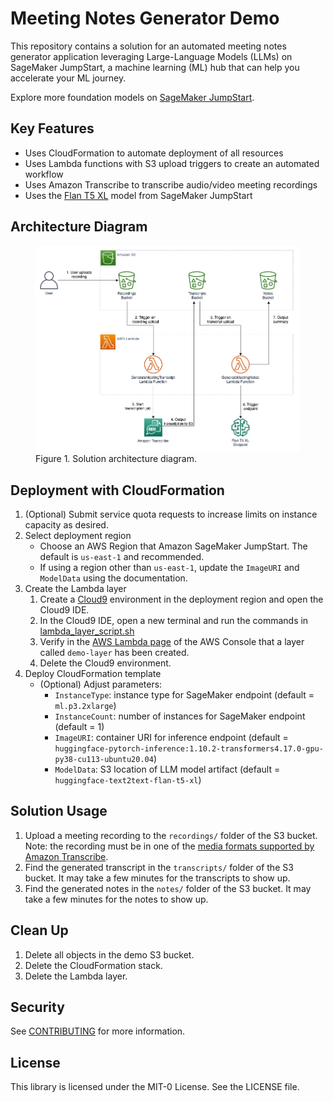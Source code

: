# Meeting Notes Generator Demo

This repository contains a solution for an automated meeting notes generator application leveraging Large-Language Models (LLMs) on SageMaker JumpStart, a machine learning (ML) hub that can help you accelerate your ML journey. 

Explore more foundation models on [SageMaker JumpStart](https://aws.amazon.com/sagemaker/jumpstart/getting-started/). 

## Key Features
- Uses CloudFormation to automate deployment of all resources
- Uses Lambda functions with S3 upload triggers to create an automated workflow
- Uses Amazon Transcribe to transcribe audio/video meeting recordings
- Uses the [Flan T5 XL](https://aws.amazon.com/sagemaker/jumpstart/getting-started/?sagemaker-jumpstart-cards.sort-by=item.additionalFields.priority&sagemaker-jumpstart-cards.sort-order=asc&awsf.sagemaker-jumpstart-filter-product-type=*all&awsf.sagemaker-jumpstart-filter-text=*all&awsf.sagemaker-jumpstart-filter-vision=*all&awsf.sagemaker-jumpstart-filter-tabular=*all&awsf.sagemaker-jumpstart-filter-audio-tasks=*all&awsf.sagemaker-jumpstart-filter-multimodal=*all&awsf.sagemaker-jumpstart-filter-RL=*all&sagemaker-jumpstart-cards.q=Flan-T5-XL&sagemaker-jumpstart-cards.q_operator=AND) model from SageMaker JumpStart

## Architecture Diagram

<figure>
    <img src="architecture_diagram.png" alt="Architecture Diagram"/>
    <figure-caption>Figure 1. Solution architecture diagram.</figure-caption>
</figure>

## Deployment with CloudFormation

1. (Optional) Submit service quota requests to increase limits on instance capacity as desired.
2. Select deployment region
   - Choose an AWS Region that Amazon SageMaker JumpStart. The default is <code>us-east-1</code> and recommended.
   - If using a region other than <code>us-east-1</code>, update the <code>ImageURI</code> and <code>ModelData</code> using the documentation.
3. Create the Lambda layer
   1. Create a [Cloud9](https://us-east-1.console.aws.amazon.com/cloud9control/home) environment in the deployment region and open the Cloud9 IDE.
   2. In the Cloud9 IDE, open a new terminal and run the commands in [lambda_layer_script.sh](lambda_layer_script.sh)
   3. Verify in the [AWS Lambda page](https://us-east-1.console.aws.amazon.com/lambda/home) of the AWS Console that a layer called <code>demo-layer</code> has been created.
   4. Delete the Cloud9 environment.
4. Deploy CloudFormation template
   - (Optional) Adjust parameters:
     - <code>InstanceType</code>: instance type for SageMaker endpoint (default = <code>ml.p3.2xlarge</code>)
     - <code>InstanceCount</code>: number of instances for SageMaker endpoint (default = 1)
     - <code>ImageURI</code>: container URI for inference endpoint (default = <code>huggingface-pytorch-inference:1.10.2-transformers4.17.0-gpu-py38-cu113-ubuntu20.04</code>)
     - <code>ModelData</code>: S3 location of LLM model artifact (default = <code>huggingface-text2text-flan-t5-xl</code>)

## Solution Usage

1. Upload a meeting recording to the <code>recordings/</code> folder of the S3 bucket. Note: the recording must be in one of the  [media formats supported by Amazon Transcribe](https://docs.aws.amazon.com/transcribe/latest/dg/how-input.html).
2. Find the generated transcript in the <code>transcripts/</code> folder of the S3 bucket. It may take a few minutes for the transcripts to show up.
3. Find the generated notes in the <code>notes/</code> folder of the S3 bucket. It may take a few minutes for the notes to show up.

## Clean Up

1. Delete all objects in the demo S3 bucket.
2. Delete the CloudFormation stack.
3. Delete the Lambda layer.

## Security

See [CONTRIBUTING](CONTRIBUTING.md#security-issue-notifications) for more information.

## License

This library is licensed under the MIT-0 License. See the LICENSE file.
